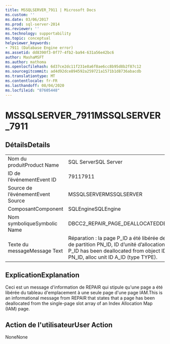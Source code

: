 ```yaml
---
title: MSSQLSERVER_7911 | Microsoft Docs
ms.custom: ''
ms.date: 03/06/2017
ms.prod: sql-server-2014
ms.reviewer: ''
ms.technology: supportability
ms.topic: conceptual
helpviewer_keywords:
- 7911 (Database Engine error)
ms.assetid: dd8390f3-0f77-4fb2-ba94-631a56e42bc6
author: MashaMSFT
ms.author: mathoma
ms.openlocfilehash: 6d37ce2dc11f231e8a6f8ae6cc8b95d8b2f87c12
ms.sourcegitcommit: ad4d92dce894592a259721a1571b1d8736abacdb
ms.translationtype: MT
ms.contentlocale: fr-FR
ms.lasthandoff: 08/04/2020
ms.locfileid: "87605448"
---
```

# <a name="mssqlserver_7911"></a><span data-ttu-id="a632d-102">MSSQLSERVER_7911</span><span class="sxs-lookup"><span data-stu-id="a632d-102">MSSQLSERVER_7911</span></span>
    
## <a name="details"></a><span data-ttu-id="a632d-103">Détails</span><span class="sxs-lookup"><span data-stu-id="a632d-103">Details</span></span>  
  
|||  
|-|-|  
|<span data-ttu-id="a632d-104">Nom du produit</span><span class="sxs-lookup"><span data-stu-id="a632d-104">Product Name</span></span>|<span data-ttu-id="a632d-105">SQL Server</span><span class="sxs-lookup"><span data-stu-id="a632d-105">SQL Server</span></span>|  
|<span data-ttu-id="a632d-106">ID de l’événement</span><span class="sxs-lookup"><span data-stu-id="a632d-106">Event ID</span></span>|<span data-ttu-id="a632d-107">7911</span><span class="sxs-lookup"><span data-stu-id="a632d-107">7911</span></span>|  
|<span data-ttu-id="a632d-108">Source de l’événement</span><span class="sxs-lookup"><span data-stu-id="a632d-108">Event Source</span></span>|<span data-ttu-id="a632d-109">MSSQLSERVER</span><span class="sxs-lookup"><span data-stu-id="a632d-109">MSSQLSERVER</span></span>|  
|<span data-ttu-id="a632d-110">Composant</span><span class="sxs-lookup"><span data-stu-id="a632d-110">Component</span></span>|<span data-ttu-id="a632d-111">SQLEngine</span><span class="sxs-lookup"><span data-stu-id="a632d-111">SQLEngine</span></span>|  
|<span data-ttu-id="a632d-112">Nom symbolique</span><span class="sxs-lookup"><span data-stu-id="a632d-112">Symbolic Name</span></span>|<span data-ttu-id="a632d-113">DBCC2_REPAIR_PAGE_DEALLOCATED</span><span class="sxs-lookup"><span data-stu-id="a632d-113">DBCC2_REPAIR_PAGE_DEALLOCATED</span></span>|  
|<span data-ttu-id="a632d-114">Texte du message</span><span class="sxs-lookup"><span data-stu-id="a632d-114">Message Text</span></span>|<span data-ttu-id="a632d-115">Réparation : la page P_ID a été libérée de l’ID d’objet O_ID, ID d’index I_ID, ID de partition PN_ID, ID d’unité d’allocation A_ID (type TYPE).</span><span class="sxs-lookup"><span data-stu-id="a632d-115">Repair: The page P_ID has been deallocated from object ID O_ID, index ID I_ID, partition ID PN_ID, alloc unit ID A_ID (type TYPE).</span></span>|  
  
## <a name="explanation"></a><span data-ttu-id="a632d-116">Explication</span><span class="sxs-lookup"><span data-stu-id="a632d-116">Explanation</span></span>  
 <span data-ttu-id="a632d-117">Ceci est un message d'information de REPAIR qui stipule qu'une page a été libérée du tableau d'emplacement à une seule page d'une page IAM.</span><span class="sxs-lookup"><span data-stu-id="a632d-117">This is an informational message from REPAIR that states that a page has been deallocated from the single-page slot array of an Index Allocation Map (IAM) page.</span></span>  
  
## <a name="user-action"></a><span data-ttu-id="a632d-118">Action de l'utilisateur</span><span class="sxs-lookup"><span data-stu-id="a632d-118">User Action</span></span>  
 <span data-ttu-id="a632d-119">None</span><span class="sxs-lookup"><span data-stu-id="a632d-119">None</span></span>  
  
  

